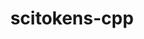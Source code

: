 ---
title: "scitokens-cpp"
layout: cache
categories: [package, develop]
meta: {"compilers": ["gcc@11.4.0"], "num_specs": 6, "num_specs_by_stack": {"hep": 6, "root": 6}, "oss": ["ubuntu22.04"], "platforms": ["linux"], "stacks": ["hep", "root"], "targets": ["x86_64_v3"], "versions": ["1.1.3"]}
spec_details: [{"compiler": "gcc@11.4.0", "hash": "5v6mctikw2ijtqe6e34qd6y3opy5kaaz", "os": "ubuntu22.04", "platform": "linux", "size": "-", "stacks": ["hep", "root"], "target": "x86_64_v3", "variants": ["build_system=cmake", "build_type=Release", "cxxstd=11", "generator=make", "~ipo"], "versions": ["1.1.3"]}, {"compiler": "gcc@11.4.0", "hash": "7pr7zes4akurfmn4pvljwzg3pzwzk66d", "os": "ubuntu22.04", "platform": "linux", "size": "-", "stacks": ["hep", "root"], "target": "x86_64_v3", "variants": ["build_system=cmake", "build_type=Release", "cxxstd=11", "generator=make", "~ipo"], "versions": ["1.1.3"]}, {"compiler": "gcc@11.4.0", "hash": "dmp3udoa7rcl2sgn2riutbwnjcqorlyb", "os": "ubuntu22.04", "platform": "linux", "size": "-", "stacks": ["hep", "root"], "target": "x86_64_v3", "variants": ["build_system=cmake", "build_type=Release", "cxxstd=11", "generator=make", "~ipo"], "versions": ["1.1.3"]}, {"compiler": "gcc@11.4.0", "hash": "dxxsg4md424q6h5pp26eed6gu7rtyelr", "os": "ubuntu22.04", "platform": "linux", "size": "-", "stacks": ["hep", "root"], "target": "x86_64_v3", "variants": ["build_system=cmake", "build_type=Release", "cxxstd=11", "generator=make", "~ipo"], "versions": ["1.1.3"]}, {"compiler": "gcc@11.4.0", "hash": "fv3kl7mqq2vdhxq4ugy4v73p4qx3ffip", "os": "ubuntu22.04", "platform": "linux", "size": "-", "stacks": ["hep", "root"], "target": "x86_64_v3", "variants": ["build_system=cmake", "build_type=Release", "cxxstd=11", "generator=make", "~ipo"], "versions": ["1.1.3"]}, {"compiler": "gcc@11.4.0", "hash": "tvkdjy22ivo23o77k43awno6dbts2cxo", "os": "ubuntu22.04", "platform": "linux", "size": "-", "stacks": ["hep", "root"], "target": "x86_64_v3", "variants": ["build_system=cmake", "build_type=Release", "cxxstd=11", "generator=make", "~ipo"], "versions": ["1.1.3"]}]
---